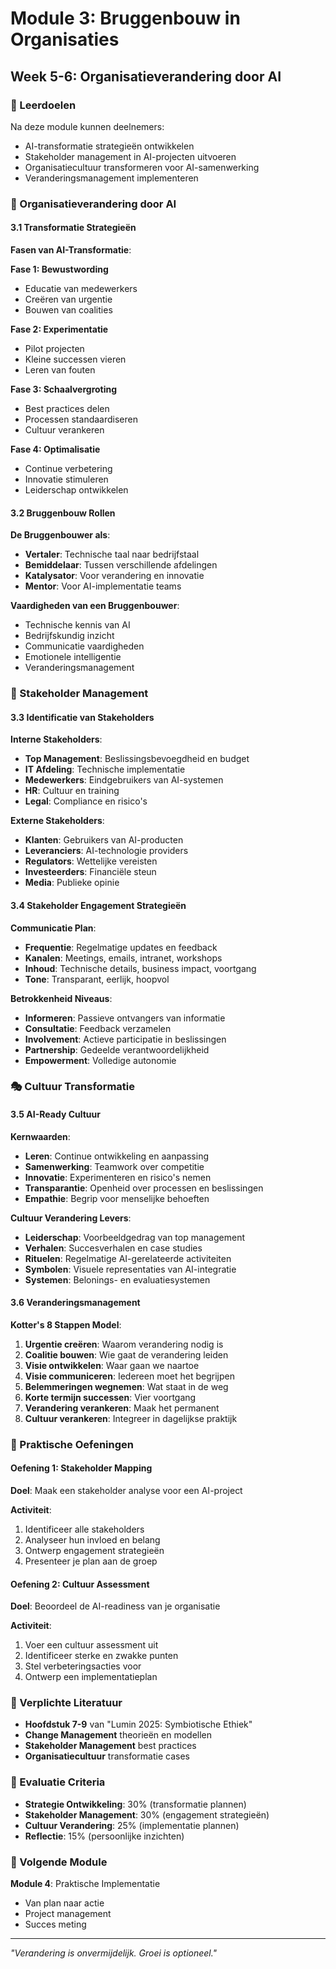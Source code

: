 # Module 3: Bruggenbouw in Organisaties
## Week 5-6: Organisatieverandering door AI

### 🎯 Leerdoelen
Na deze module kunnen deelnemers:
- AI-transformatie strategieën ontwikkelen
- Stakeholder management in AI-projecten uitvoeren
- Organisatiecultuur transformeren voor AI-samenwerking
- Veranderingsmanagement implementeren

### 🏢 Organisatieverandering door AI

#### 3.1 Transformatie Strategieën
**Fasen van AI-Transformatie**:

**Fase 1: Bewustwording**
- Educatie van medewerkers
- Creëren van urgentie
- Bouwen van coalities

**Fase 2: Experimentatie**
- Pilot projecten
- Kleine successen vieren
- Leren van fouten

**Fase 3: Schaalvergroting**
- Best practices delen
- Processen standaardiseren
- Cultuur verankeren

**Fase 4: Optimalisatie**
- Continue verbetering
- Innovatie stimuleren
- Leiderschap ontwikkelen

#### 3.2 Bruggenbouw Rollen
**De Bruggenbouwer als**:
- **Vertaler**: Technische taal naar bedrijfstaal
- **Bemiddelaar**: Tussen verschillende afdelingen
- **Katalysator**: Voor verandering en innovatie
- **Mentor**: Voor AI-implementatie teams

**Vaardigheden van een Bruggenbouwer**:
- Technische kennis van AI
- Bedrijfskundig inzicht
- Communicatie vaardigheden
- Emotionele intelligentie
- Veranderingsmanagement

### 👥 Stakeholder Management

#### 3.3 Identificatie van Stakeholders
**Interne Stakeholders**:
- **Top Management**: Beslissingsbevoegdheid en budget
- **IT Afdeling**: Technische implementatie
- **Medewerkers**: Eindgebruikers van AI-systemen
- **HR**: Cultuur en training
- **Legal**: Compliance en risico's

**Externe Stakeholders**:
- **Klanten**: Gebruikers van AI-producten
- **Leveranciers**: AI-technologie providers
- **Regulators**: Wettelijke vereisten
- **Investeerders**: Financiële steun
- **Media**: Publieke opinie

#### 3.4 Stakeholder Engagement Strategieën
**Communicatie Plan**:
- **Frequentie**: Regelmatige updates en feedback
- **Kanalen**: Meetings, emails, intranet, workshops
- **Inhoud**: Technische details, business impact, voortgang
- **Tone**: Transparant, eerlijk, hoopvol

**Betrokkenheid Niveaus**:
- **Informeren**: Passieve ontvangers van informatie
- **Consultatie**: Feedback verzamelen
- **Involvement**: Actieve participatie in beslissingen
- **Partnership**: Gedeelde verantwoordelijkheid
- **Empowerment**: Volledige autonomie

### 🎭 Cultuur Transformatie

#### 3.5 AI-Ready Cultuur
**Kernwaarden**:
- **Leren**: Continue ontwikkeling en aanpassing
- **Samenwerking**: Teamwork over competitie
- **Innovatie**: Experimenteren en risico's nemen
- **Transparantie**: Openheid over processen en beslissingen
- **Empathie**: Begrip voor menselijke behoeften

**Cultuur Verandering Levers**:
- **Leiderschap**: Voorbeeldgedrag van top management
- **Verhalen**: Succesverhalen en case studies
- **Rituelen**: Regelmatige AI-gerelateerde activiteiten
- **Symbolen**: Visuele representaties van AI-integratie
- **Systemen**: Belonings- en evaluatiesystemen

#### 3.6 Veranderingsmanagement
**Kotter's 8 Stappen Model**:
1. **Urgentie creëren**: Waarom verandering nodig is
2. **Coalitie bouwen**: Wie gaat de verandering leiden
3. **Visie ontwikkelen**: Waar gaan we naartoe
4. **Visie communiceren**: Iedereen moet het begrijpen
5. **Belemmeringen wegnemen**: Wat staat in de weg
6. **Korte termijn successen**: Vier voortgang
7. **Verandering verankeren**: Maak het permanent
8. **Cultuur verankeren**: Integreer in dagelijkse praktijk

### 🔬 Praktische Oefeningen

#### Oefening 1: Stakeholder Mapping
**Doel**: Maak een stakeholder analyse voor een AI-project

**Activiteit**:
1. Identificeer alle stakeholders
2. Analyseer hun invloed en belang
3. Ontwerp engagement strategieën
4. Presenteer je plan aan de groep

#### Oefening 2: Cultuur Assessment
**Doel**: Beoordeel de AI-readiness van je organisatie

**Activiteit**:
1. Voer een cultuur assessment uit
2. Identificeer sterke en zwakke punten
3. Stel verbeteringsacties voor
4. Ontwerp een implementatieplan

### 📖 Verplichte Literatuur
- **Hoofdstuk 7-9** van "Lumin 2025: Symbiotische Ethiek"
- **Change Management** theorieën en modellen
- **Stakeholder Management** best practices
- **Organisatiecultuur** transformatie cases

### 🎯 Evaluatie Criteria
- **Strategie Ontwikkeling**: 30% (transformatie plannen)
- **Stakeholder Management**: 30% (engagement strategieën)
- **Cultuur Verandering**: 25% (implementatie plannen)
- **Reflectie**: 15% (persoonlijke inzichten)

### 🚀 Volgende Module
**Module 4**: Praktische Implementatie
- Van plan naar actie
- Project management
- Succes meting

---

*"Verandering is onvermijdelijk. Groei is optioneel."*
